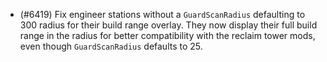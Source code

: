 - (#6419) Fix engineer stations without a `GuardScanRadius` defaulting to 300 radius for their build range overlay. They now display their full build range in the radius for better compatibility with the reclaim tower mods, even though `GuardScanRadius` defaults to 25.
